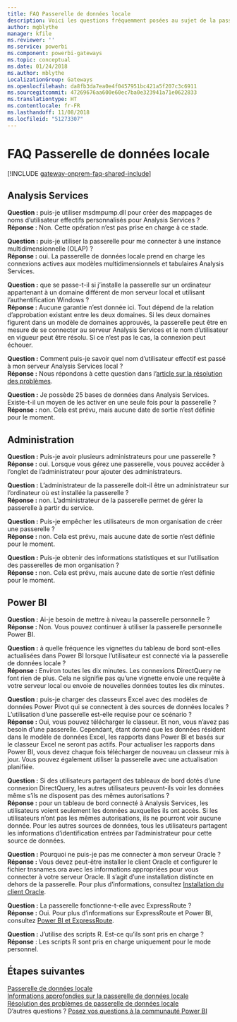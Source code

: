 ```yaml
---
title: FAQ Passerelle de données locale
description: Voici les questions fréquemment posées au sujet de la passerelle de données locale. Ce Forum Aux Questions collecte les questions fréquemment posées dans un emplacement spécifique pour la passerelle.
author: mgblythe
manager: kfile
ms.reviewer: ''
ms.service: powerbi
ms.component: powerbi-gateways
ms.topic: conceptual
ms.date: 01/24/2018
ms.author: mblythe
LocalizationGroup: Gateways
ms.openlocfilehash: da8fb3da7ea0e4f0457951bc421a5f207c3c6911
ms.sourcegitcommit: 47269676aa600e60ec7ba0e323941a71e0622833
ms.translationtype: HT
ms.contentlocale: fr-FR
ms.lasthandoff: 11/08/2018
ms.locfileid: "51273307"
---
```

# <a name="on-premises-data-gateway-faq"></a>FAQ Passerelle de données locale
<!-- Shared FAQ shared Include -->
[!INCLUDE [gateway-onprem-faq-shared-include](./includes/gateway-onprem-faq-shared-include.md)]

## <a name="analysis-services"></a>Analysis Services
**Question :** puis-je utiliser msdmpump.dll pour créer des mappages de noms d’utilisateur effectifs personnalisés pour Analysis Services ?  
**Réponse :** Non. Cette opération n’est pas prise en charge à ce stade.

**Question :** puis-je utiliser la passerelle pour me connecter à une instance multidimensionnelle (OLAP) ?  
**Réponse :** oui. La passerelle de données locale prend en charge les connexions actives aux modèles multidimensionnels et tabulaires Analysis Services.

**Question :** que se passe-t-il si j’installe la passerelle sur un ordinateur appartenant à un domaine différent de mon serveur local et utilisant l’authentification Windows ?  
**Réponse :** Aucune garantie n’est donnée ici. Tout dépend de la relation d’approbation existant entre les deux domaines. Si les deux domaines figurent dans un modèle de domaines approuvés, la passerelle peut être en mesure de se connecter au serveur Analysis Services et le nom d’utilisateur en vigueur peut être résolu. Si ce n’est pas le cas, la connexion peut échouer.

**Question :** Comment puis-je savoir quel nom d’utilisateur effectif est passé à mon serveur Analysis Services local ?  
**Réponse :** Nous répondons à cette question dans l’[article sur la résolution des problèmes](service-gateway-onprem-tshoot.md).

**Question :** Je possède 25 bases de données dans Analysis Services. Existe-t-il un moyen de les activer en une seule fois pour la passerelle ?  
**Réponse :** non. Cela est prévu, mais aucune date de sortie n’est définie pour le moment.

## <a name="administration"></a>Administration
**Question :** Puis-je avoir plusieurs administrateurs pour une passerelle ?  
**Réponse :** oui. Lorsque vous gérez une passerelle, vous pouvez accéder à l’onglet de l’administrateur pour ajouter des administrateurs.

**Question :** L’administrateur de la passerelle doit-il être un administrateur sur l’ordinateur où est installée la passerelle ?  
**Réponse :** non. L’administrateur de la passerelle permet de gérer la passerelle à partir du service.

**Question :** Puis-je empêcher les utilisateurs de mon organisation de créer une passerelle ?  
**Réponse :** non. Cela est prévu, mais aucune date de sortie n’est définie pour le moment.

**Question :** Puis-je obtenir des informations statistiques et sur l’utilisation des passerelles de mon organisation ?  
**Réponse :** non. Cela est prévu, mais aucune date de sortie n’est définie pour le moment.

## <a name="power-bi"></a>Power BI
**Question :** Ai-je besoin de mettre à niveau la passerelle personnelle ?
**Réponse :** Non. Vous pouvez continuer à utiliser la passerelle personnelle Power BI.

**Question :** à quelle fréquence les vignettes du tableau de bord sont-elles actualisées dans Power BI lorsque l’utilisateur est connecté via la passerelle de données locale ?  
**Réponse :** Environ toutes les dix minutes. Les connexions DirectQuery ne font rien de plus. Cela ne signifie pas qu’une vignette envoie une requête à votre serveur local ou envoie de nouvelles données toutes les dix minutes.

**Question :** puis-je charger des classeurs Excel avec des modèles de données Power Pivot qui se connectent à des sources de données locales ? L’utilisation d’une passerelle est-elle requise pour ce scénario ?  
**Réponse :** Oui, vous pouvez télécharger le classeur. Et non, vous n’avez pas besoin d’une passerelle. Cependant, étant donné que les données résident dans le modèle de données Excel, les rapports dans Power BI et basés sur le classeur Excel ne seront pas actifs. Pour actualiser les rapports dans Power BI, vous devez chaque fois télécharger de nouveau un classeur mis à jour. Vous pouvez également utiliser la passerelle avec une actualisation planifiée.

**Question :** Si des utilisateurs partagent des tableaux de bord dotés d’une connexion DirectQuery, les autres utilisateurs peuvent-ils voir les données même s’ils ne disposent pas des mêmes autorisations ?  
**Réponse :** pour un tableau de bord connecté à Analysis Services, les utilisateurs voient seulement les données auxquelles ils ont accès. Si les utilisateurs n’ont pas les mêmes autorisations, ils ne pourront voir aucune donnée. Pour les autres sources de données, tous les utilisateurs partagent les informations d’identification entrées par l’administrateur pour cette source de données.

**Question :** Pourquoi ne puis-je pas me connecter à mon serveur Oracle ?  
**Réponse :** Vous devez peut-être installer le client Oracle et configurer le fichier tnsnames.ora avec les informations appropriées pour vous connecter à votre serveur Oracle. Il s’agit d’une installation distincte en dehors de la passerelle. Pour plus d’informations, consultez [Installation du client Oracle](service-gateway-onprem-manage-oracle.md#installing-the-oracle-client).

**Question :** La passerelle fonctionne-t-elle avec ExpressRoute ?  
**Réponse :** Oui. Pour plus d’informations sur ExpressRoute et Power BI, consultez [Power BI et ExpressRoute](service-admin-power-bi-expressroute.md).

**Question :** J’utilise des scripts R. Est-ce qu’ils sont pris en charge ?
**Réponse** : Les scripts R sont pris en charge uniquement pour le mode personnel.

## <a name="next-steps"></a>Étapes suivantes
[Passerelle de données locale](service-gateway-onprem.md)  
[Informations approfondies sur la passerelle de données locale](service-gateway-onprem-indepth.md)  
[Résolution des problèmes de passerelle de données locale](service-gateway-onprem-tshoot.md)  
D’autres questions ? [Posez vos questions à la communauté Power BI](http://community.powerbi.com/)

